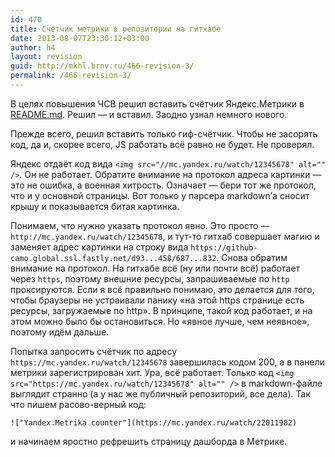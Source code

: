 ```yaml
---
id: 470
title: Счётчик метрики в репозитории на гитхабе
date: 2013-08-07T23:30:12+03:00
author: h4
layout: revision
guid: http://mkhl.brnv.ru/466-revision-3/
permalink: /466-revision-3/
---
```

В целях повышения ЧСВ решил вставить счётчик Яндекс.Метрики в [README.md](https://github.com/h4/git-tools). Решил — и вставил. Заодно узнал немного нового.

Прежде всего, решил вставить только гиф-счётчик. Чтобы не засорять код, да и, скорее всего, JS работать всё равно не будет. Не проверял.

Яндекс отдаёт код вида `<img src="//mc.yandex.ru/watch/12345678" alt="" />`. Он не работает. Обратите внимание на протокол адреса картинки — это не ошибка, а военная хитрость. Означает — бери тот же протокол, что и у основной страницы. Вот только у парсера markdown&#8217;а сносит крышу и показывается битая картинка.

Понимаем, что нужно указать протокол явно. Это просто — `http://mc.yandex.ru/watch/12345678`, и тут-то гитхаб совершает магию и заменяет адрес картинки на строку вида `https://github-camo.global.ssl.fastly.net/d93...458/687...832`. Снова обратим внимание на протокол. На гитхабе всё (ну или почти всё) работает через `https`, поэтому внешние ресурсы, запрашиваемые по `http` проксируются. Если я всё правильно понимаю, это делается для того, чтобы браузеры не устраивали панику «на этой https странице есть ресурсы, загружаемые по http». В принципе, такой код работает, и на этом можно было бы остановиться. Но «явное лучше, чем неявное», поэтому идём дальше.

Попытка запросить счётчик по адресу `https://mc.yandex.ru/watch/12345678` завершилась кодом 200, а в панели метрики зарегистрирован хит. Ура, всё работает. Только код `<img src="https://mc.yandex.ru/watch/12345678" alt="" />` в markdown-файле выглядит странно (а у нас же публичный репозиторий, все дела). Так что пишем расово-верный код:

    !["Yandex.Metrika counter"](https://mc.yandex.ru/watch/22011982) 
    

и начинаем яростно рефрешить страницу дашборда в Метрике.